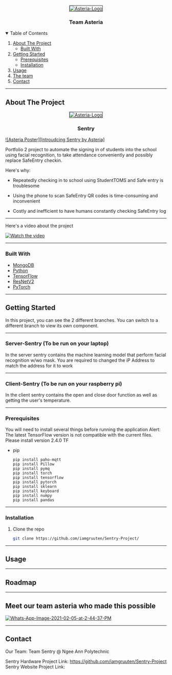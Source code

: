 <!-- PROJECT LOGO -->
<br />
<p align="center">
 <a href="https://ibb.co/b5r47Tp">
   <img src="https://i.ibb.co/LdCTvm4/Asteria-Logo.png" alt="Asteria-Logo" border="1">
  </a>
  <h3 align="center">Team Asteria</h3>
</p>



<!-- TABLE OF CONTENTS -->
<details open="open">
  <summary>Table of Contents</summary>
  <ol>
    <li>
      <a href="#about-the-project">About The Project</a>
      <ul>
        <li><a href="#built-with">Built With</a></li>
      </ul>
    </li>
    <li>
      <a href="#getting-started">Getting Started</a>
      <ul>
        <li><a href="#prerequisites">Prerequisites</a></li>
        <li><a href="#installation">Installation</a></li>
      </ul>
    </li>
    <li><a href="#usage">Usage</a></li>
    <li><a href="#contributing">The team</a></li>
    <li><a href="#contact">Contact</a></li>
  </ol>
</details>

___



<!-- ABOUT THE PROJECT -->
## About The Project

<p align="center">
 <a href="https://i.ibb.co/tDwvfJC/Whats-App-Image-2020-11-14-at-1-19-51-AM.jpg">
   <img src="https://i.ibb.co/tDwvfJC/Whats-App-Image-2020-11-14-at-1-19-51-AM.jpg" alt="Asteria-Logo" border="1">
  </a>
  <h3 align="center">Sentry</h3>
</p>

[![Asteria Poster][Introudcing Sentry by Asteria]](https://i.ibb.co/tDwvfJC/Whats-App-Image-2020-11-14-at-1-19-51-AM.jpg)

Portfolio 2 project to automate the signing in of students into the school using facial recognition, to take attendance conveniently and possibly replace SafeEntry checkin.

Here's why:
* Repeatedly checking in to school using StudentTOMS and Safe entry is troublesome

* Using the phone to scan SafeEntry QR codes is time-consuming and inconvenient

* Costly and inefficient to have humans constantly checking SafeEntry log

___


Here's a video about the project

[![Watch the video](https://img.youtube.com/vi/T-D1KVIuvjA/maxresdefault.jpg)](https://youtu.be/8ZUMHWBw9uo)

___

### Built With

* [MongoDB](https://www.mongodb.com/)
* [Python](https://www.python.org/)
* [TensorFlow](https://www.tensorflow.org/)
* [ResNetV2](https://keras.io/api/applications/resnet/)
* [PyTorch](https://pytorch.org/)

___


<!-- GETTING STARTED -->
## Getting Started

In this project, you can see the 2 different branches. You can switch to a different branch to view its own component.

___


### Server-Sentry (To be run on your laptop)
In the server sentry contains the machine learning model that perform facial recognition w/wo mask.
You are required to changed the iP Address to match the address for it to work

___


### Client-Sentry (To be run on your raspberry pi)
In the client sentry contains the open and close door function as well as getting the user's temperature.

___


### Prerequisites

You will need to install several things before running the application
Alert: The latest TensorFlow version is not compatible with the current files. 
Please install version 2.4.0 TF

* pip
  ```
  pip install paho-mqtt
  pip install Pillow
  pip install pymq
  pip install torch
  pip install tensorflow
  pip install pytorch
  pip install sklearn
  pip install keyboard
  pip install numpy
  pip install pandas
  ```

___


### Installation

1. Clone the repo
   ```sh
   git clone https://github.com/iamgruuten/Sentry-Project/
   ```

___


<!-- USAGE EXAMPLES -->
## Usage

___


<!-- ROADMAP -->
## Roadmap

___


<!-- CONTRIBUTING -->
## Meet our team asteria who made this possible

<a href="https://ibb.co/x5pqDX8"><img src="https://i.ibb.co/NY82stn/Whats-App-Image-2021-02-05-at-2-44-37-PM.jpg" alt="Whats-App-Image-2021-02-05-at-2-44-37-PM" border="0"></a>

___


<!-- CONTACT -->
## Contact

Our Team: Team Sentry @ Ngee Ann Polytechnic

Sentry Hardware Project Link: https://github.com/iamgruuten/Sentry-Project
Sentry Website Project Link:


